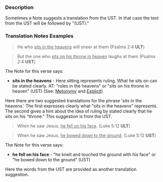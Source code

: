 
### Description

Sometimes a Note suggests a translation from the UST. In that case the text from the UST will be followed by "(UST)."

### Translation Notes Examples

>He who <u>sits in the heavens</u> will sneer at them (Psalms 2:4 **ULT**)

>But the one who <u>sits on his throne in heaven</u> laughs at them (Psalms 2:4 **UST**)

The Note for this verse says:

* **sits in the heavens** - Here sitting represents ruling. What he sits on can be stated clearly. AT: "rules in the heavens" or "sits on his throne in heaven" (UST) (See: [Metonymy](../figs-metonymy/01.md) and [Explicit](../figs-explicit/01.md))

Here there are two suggested translations for the phrase 'sits in the heavens.' The first expresses clearly what "sits in the heavens" represents. The second gives a hint about the idea of ruling by stated clearly that he sits on his "throne." This suggestion is from the UST.

>When he saw Jesus, <u>he fell on his face</u>. (Luke 5:12 **ULT**)

>When he saw Jesus, <u>he bowed down to the ground</u>. (Luke 5:12 **UST**)

The Note for this verse says:

* **he fell on his face** - "he knelt and touched the ground with his face" or "he bowed down to the ground" (UST)

Here the words from the UST are provided as another translation suggestion.